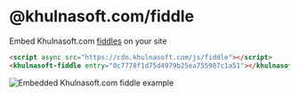 # @khulnasoft.com/fiddle

Embed Khulnasoft.com [fiddles](https://khulnasoft.com/fiddle) on your site

```html
<script async src="https://cdn.khulnasoft.com/js/fiddle"></script>
<khulnasoft-fiddle entry="0c7778f1d75d4979b25ea755987c1a51"></khulnasoft-fiddle>
```

![Embedded Khulnasoft.com fiddle example](https://i.imgur.com/eJEiV7U.gif)
